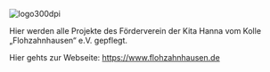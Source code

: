 ![logo300dpi](https://github.com/flohzahnhausen/.github/assets/4997648/701470cc-bb0b-49ae-9aa3-d88f3e479536)


Hier werden alle Projekte des Förderverein der Kita Hanna vom Kolle „Flohzahnhausen“ e.V. gepflegt.

Hier gehts zur Webseite:
https://www.flohzahnhausen.de
